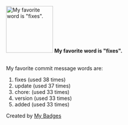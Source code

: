 <img src="https://my-badges.github.io/my-badges/favorite-word.png" alt="My favorite word is &quot;fixes&quot;." title="My favorite word is &quot;fixes&quot;." width="128">
<strong>My favorite word is &quot;fixes&quot;.</strong>
<br><br>

My favorite commit message words are:

1. fixes (used 38 times)
2. update (used 37 times)
3. chore: (used 33 times)
4. version (used 33 times)
5. added (used 33 times)


Created by <a href="https://github.com/my-badges/my-badges">My Badges</a>
